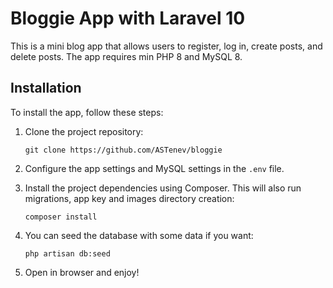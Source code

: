 # Bloggie App with Laravel 10

This is a mini blog app that allows users to register, log in, create posts, and delete posts. The app requires min PHP 8 and MySQL 8.

## Installation

To install the app, follow these steps:

1. Clone the project repository:

   ```
   git clone https://github.com/ASTenev/bloggie
   ```

2. Configure the app settings and MySQL settings in the `.env` file.

3. Install the project dependencies using Composer. This will also run migrations, app key and images directory creation:

   ```
   composer install
   ```

4. You can seed the database with some data if you want:

   ```
   php artisan db:seed
   ```

5. Open in browser and enjoy!
